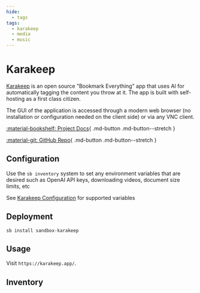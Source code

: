 ```yaml
---
hide:
  - tags
tags:
  - karakeep
  - media
  - music
---
```


# Karakeep

[Karakeep](https://karakeep.app/) is an open source "Bookmark Everything" app that uses AI for automatically tagging the content you throw at it. The app is built with self-hosting as a first class citizen.

The GUI of the application is accessed through a modern web browser (no installation or configuration needed on the client side) or via any VNC client.

<div class="grid" style="grid-template-columns: repeat(auto-fit,minmax(10.5rem,1fr));" markdown>

[:material-bookshelf: Project Docs](https://docs.karakeep.app/){ .md-button .md-button--stretch }

[:material-git: GitHub Repo](https://github.com/karakeep-app/karakeep){ .md-button .md-button--stretch }

</div>

## Configuration

Use the ```sb inventory``` system to set any environment variables that are desired such as OpenAI API keys, downloading videos, document size limits, etc

See [Karakeep Configuration](https://docs.karakeep.app/configuration) for supported variables

## Deployment

``` shell
sb install sandbox-karakeep
```

## Usage

Visit `https://karakeep.app/`.

## Inventory
<!-- BEGIN SALTBOX MANAGED VARIABLES SECTION -->
<!-- END SALTBOX MANAGED VARIABLES SECTION -->
